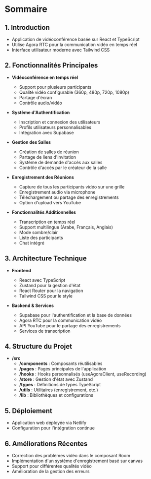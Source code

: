 # Sommaire

## 1. Introduction
- Application de vidéoconférence basée sur React et TypeScript
- Utilise Agora RTC pour la communication vidéo en temps réel
- Interface utilisateur moderne avec Tailwind CSS

## 2. Fonctionnalités Principales
- **Vidéoconférence en temps réel**
  - Support pour plusieurs participants
  - Qualité vidéo configurable (360p, 480p, 720p, 1080p)
  - Partage d'écran
  - Contrôle audio/vidéo

- **Système d'Authentification**
  - Inscription et connexion des utilisateurs
  - Profils utilisateurs personnalisables
  - Intégration avec Supabase

- **Gestion des Salles**
  - Création de salles de réunion
  - Partage de liens d'invitation
  - Système de demande d'accès aux salles
  - Contrôle d'accès par le créateur de la salle

- **Enregistrement des Réunions**
  - Capture de tous les participants vidéo sur une grille
  - Enregistrement audio via microphone
  - Téléchargement ou partage des enregistrements
  - Option d'upload vers YouTube

- **Fonctionnalités Additionnelles**
  - Transcription en temps réel
  - Support multilingue (Arabe, Français, Anglais)
  - Mode sombre/clair
  - Liste des participants
  - Chat intégré

## 3. Architecture Technique
- **Frontend**
  - React avec TypeScript
  - Zustand pour la gestion d'état
  - React Router pour la navigation
  - Tailwind CSS pour le style

- **Backend & Services**
  - Supabase pour l'authentification et la base de données
  - Agora RTC pour la communication vidéo
  - API YouTube pour le partage des enregistrements
  - Services de transcription

## 4. Structure du Projet
- **/src**
  - **/components** : Composants réutilisables
  - **/pages** : Pages principales de l'application
  - **/hooks** : Hooks personnalisés (useAgoraClient, useRecording)
  - **/store** : Gestion d'état avec Zustand
  - **/types** : Définitions de types TypeScript
  - **/utils** : Utilitaires (enregistrement, etc.)
  - **/lib** : Bibliothèques et configurations

## 5. Déploiement
- Application web déployée via Netlify
- Configuration pour l'intégration continue

## 6. Améliorations Récentes
- Correction des problèmes vidéo dans le composant Room
- Implémentation d'un système d'enregistrement basé sur canvas
- Support pour différentes qualités vidéo
- Amélioration de la gestion des erreurs
